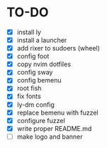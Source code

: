 # TO-DO
- [x] install ly
- [x] install a launcher
- [x] add rixer to sudoers (wheel)
- [x] config foot
- [x] copy nvim dotfiles
- [x] config sway
- [x] config bemenu
- [x] root fish
- [x] fix fonts
- [x] ly-dm config
- [x] replace bemenu with fuzzel
- [x] configure fuzzel
- [x] write proper README.md
- [ ] make logo and banner
